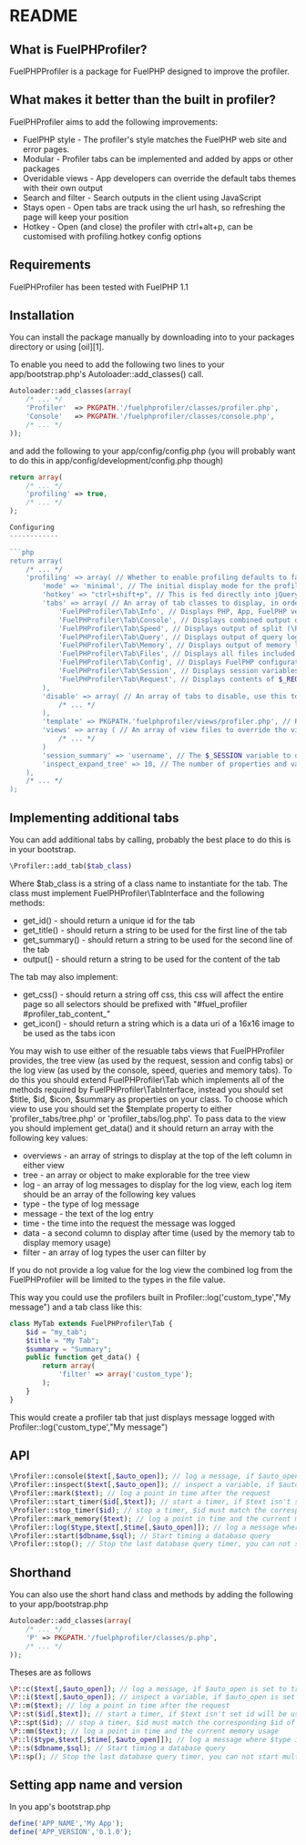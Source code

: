 README
======

What is FuelPHProfiler?
-----------------

FuelPHPProfiler is a package for FuelPHP designed to improve the profiler.

What makes it better than the built in profiler?
-------------------------------------------------

FuelPHProfiler aims to add the following improvements:

 * FuelPHP style - The profiler's style matches the FuelPHP web site and error pages.
 * Modular - Profiler tabs can be implemented and added by apps or other packages
 * Overidable views - App developers can override the default tabs themes with their own output
 * Search and filter - Search outputs in the client using JavaScript
 * Stays open - Open tabs are track using the url hash, so refreshing the page will keep your position
 * Hotkey - Open (and close) the profiler with ctrl+alt+p, can be customised with profiling.hotkey config options

Requirements
------------

FuelPHProfiler has been tested with FuelPHP 1.1

Installation
------------

You can install the package manually by downloading into to your packages directory or using [oil][1].

To enable you need to add the following two lines to your app/bootstrap.php's Autoloader::add_classes() call.

```php
Autoloader::add_classes(array(
	/* ... */
	'Profiler'	=> PKGPATH.'/fuelphprofiler/classes/profiler.php',
	'Console' 	=> PKGPATH.'/fuelphprofiler/classes/console.php',
	/* ... */
));

```

and add the following to your app/config/config.php (you will probably want to do this in app/config/development/config.php though)


```php
return array(
	/* ... */
	'profiling' => true,
	/* ... */
);

Configuring
------------

```php
return array(
	/* ... */
	'profiling' => array( // Whether to enable profiling defaults to false
		'mode' => 'minimal', // The initial display mode for the profiler, "minimal" is the default and is a small tab with execution time and the number of quries this is the default, "bar" is a 76px pixel bar with summaries for each tab, "icon" is just a small tab with the fuel icon on it, "hidden" is hidden and can be activated using the  hotkey (cmd/ctrl+p)
		'hotkey' => "ctrl+shift+p", // This is fed directly into jQuery hotkeys (https://github.com/jeresig/jquery.hotkeys) and must be compatable with that library (and browsers in general)
		'tabs' => array( // An array of tab classes to display, in order. Implementing this will prevent other packages' profiler tabs from automatically appearing and you will have to add them to this array manually.
			'FuelPHProfiler\Tab\Info', // Displays PHP, App, FuelPHP version and env in summary. Displays searchable result of phpinfo() in content.
			'FuelPHProfiler\Tab\Console', // Displays combined output of profiler logs.
			'FuelPHProfiler\Tab\Speed', // Displays output of split (\Profiler::mark()) and timer (\Profiler::start_timer(),\Profiler::stop_timer()) logs
			'FuelPHProfiler\Tab\Query', // Displays output of query log (\Profiler::start(),\Profiler::stop())
			'FuelPHProfiler\Tab\Memory', // Displays output of memory log (\Profiler::start_memory())
			'FuelPHProfiler\Tab\Files', // Displays all files included
			'FuelPHProfiler\Tab\Config', // Displays FuelPHP configuration array
			'FuelPHProfiler\Tab\Session', // Displays session variables
			'FuelPHProfiler\Tab\Request', // Displays contents of $_REQUEST ($_POST, $_GET,$_COOKIE merged)
		),
		'disable' => array( // An array of tabs to disable, use this to control visible tabs with out worrying about custom package tabs appearing in the profiler
			/* ... */
		),
		'template' => PKGPATH.'fuelphprofiler/views/profiler.php', // Path to the main profile template file to be inserted before the closing body tag.
		'views' => array ( // An array of view files to override the view files for each tab where the key is the tab class and the value is the file name inside your app's view dir
			/* ... */
		)
		'session_summary' => 'username', // The $_SESSION variable to display in the session tab summary, if the variable is not set will display 'anonymous'. Set to false to display the number of items instead.
		'inspect_expand_tree' => 10, // The number of properties and values for which inspected objects and arrays should start closed. Set to false to start closed what ever, and true to start opened whatever, defaults to false.
	),
	/* ... */
);
```

Implementing additional tabs
----------------------------

You can add additional tabs by calling, probably the best place to do this is in your bootstrap.

```php
\Profiler::add_tab($tab_class)
```

Where $tab_class is a string of a class name to instantiate for the tab. The class must implement FuelPHProfiler\TabInterface and the following methods:
 * get_id() - should return a unique id for the tab
 * get_title() - should return a string to be used for the first line of the tab
 * get_summary() - should return a string to be used for the second line of the tab
 * output() - should return a string to be used for the content of the tab

The tab may also implement:
 * get_css() - should return a string off css, this css will affect the entire page so all selectors should be prefixed with "#fuel_profiler #profiler_tab_content_<return value of get_id>"
 * get_icon() - should return a string which is a data uri of a 16x16 image to be used as the tabs icon

You may wish to use either of the resuable tabs views that FuelPHProfiler provides, the tree view (as used by the request, session and config tabs) or the log view (as used by the console, speed, queries and memory tabs). To do this you should extend FuelPHProfiler\Tab which implements all of the methods required by FuelPHProfiler\TabInterface, instead you should set $title, $id, $icon, $summary as properties on your class. To choose which view to use you should set the $template property to either 'profiler_tabs/tree.php' or 'profiler_tabs/log.php'. To pass data to the view you should implement get_data() and it should return an array with the following key values:
 * overviews - an array of strings to display at the top of the left column in either view
 * tree - an array or object to make explorable for the tree view
 * log - an array of log messages to display for the log view, each log item should be an array of the following key values
  * type - the type of log message
  * message - the text of the log entry
  * time - the time into the request the message was logged
  * data - a second column to display after time (used by the memory tab to display memory usage)
 * filter - an array of log types the user can filter by

If you do not provide a log value for the log view the combined log from the FuelPHProfiler will be limited to the types in the file value.

This way you could use the profilers built in Profiler::log('custom_type',"My message") and a tab class like this:

```php
class MyTab extends FuelPHProfiler\Tab {
	$id = "my_tab";
	$title = "My Tab";
	$summary = "Summary";
	public function get_data() {
		return array(
			'filter' => array('custom_type');
		);
	}
}
```

This would create a profiler tab that just displays message logged with Profiler::log('custom_type',"My message")

API
---

```php
\Profiler::console($text[,$auto_open]); // log a message, if $auto_open is set to true the profiler will automatically open and if a single log message type is set to auto open it will filter by that type, defaults to false
\Profiler::inspect($text[,$auto_open]); // inspect a variable, if $auto_open is set to true the profiler will automatically open and if a single log message type is set to auto open it will filter by that type, defaults to true
\Profiler::mark($text); // log a point in time after the request
\Profiler::start_timer($id[,$text]); // start a timer, if $text isn't set id will be used
\Profiler::stop_timer($id); // stop a timer, $id must match the corresponding $id of the start_timer call
\Profiler::mark_memory($text); // log a point in time and the current memory usage
\Profiler::log($type,$text[,$time[,$auto_open]]); // log a message where $type is the group of messages, $text is the message, if $time is not provided the current time will be used, if it is it should be a timestamp in seconds from the start of the request, if $auto_open is set to true the profiler will automatically open, defaults to false
\Profiler::start($dbname,$sql); // Start timing a database query
\Profiler::stop(); // Stop the last database query timer, you can not start multiple query timers
```

Shorthand
---------

You can also use the short hand class and methods by adding  the following to your app/bootstrap.php

```php
Autoloader::add_classes(array(
	/* ... */
	'P'	=> PKGPATH.'/fuelphprofiler/classes/p.php',
	/* ... */
));
```

Theses are as follows

```php
\P::c($text[,$auto_open]); // log a message, if $auto_open is set to true the profiler will automatically open and if a single log message type is set to auto open it will filter by that type, defaults to false
\P::i($text[,$auto_open]); // inspect a variable, if $auto_open is set to true the profiler will automatically open and if a single log message type is set to auto open it will filter by that type, defaults to true
\P::m($text); // log a point in time after the request
\P::st($id[,$text]); // start a timer, if $text isn't set id will be used
\P::spt($id); // stop a timer, $id must match the corresponding $id of the start_timer call
\P::mm($text); // log a point in time and the current memory usage
\P::l($type,$text[,$time[,$auto_open]]); // log a message where $type is the group of messages, $text is the message, if $time is not provided the current time will be used, if it is it should be a timestamp in seconds from the start of the request, if $auto_open is set to true the profiler will automatically open, defaults to false
\P::s($dbname,$sql); // Start timing a database query
\P::sp(); // Stop the last database query timer, you can not start multiple query timers
```

Setting app name and version
----------------------------

In you app's bootstrap.php

```php
define('APP_NAME','My App');
define('APP_VERSION','0.1.0');

```


